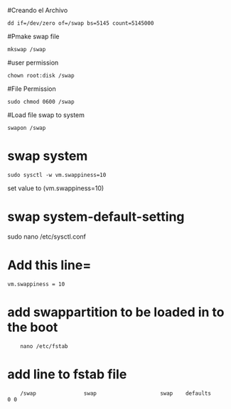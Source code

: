 
#Creando el Archivo

    dd if=/dev/zero of=/swap bs=5145 count=5145000

#Pmake swap file
   
    mkswap /swap

#user permission
 
    chown root:disk /swap

#File Permission

    sudo chmod 0600 /swap

#Load file swap to system

    swapon /swap

# swap system

    sudo sysctl -w vm.swappiness=10
set value to (vm.swappiness=10)

# swap system-default-setting

  sudo nano /etc/sysctl.conf

# Add this line=

    vm.swappiness = 10
    
# add swappartition to be loaded in to the boot

        nano /etc/fstab

# add line to fstab file
        
        /swap               swap                    swap    defaults        0 0
